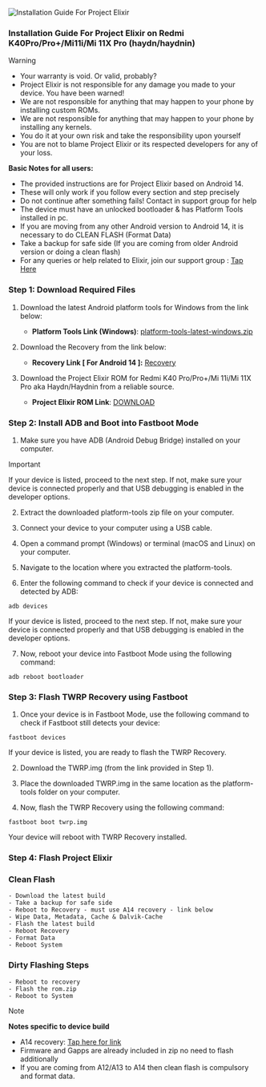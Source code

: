 ![Installation Guide For Project Elixir](https://i.imgur.com/42LxtAl.png)

### Installation Guide For Project Elixir on Redmi K40Pro/Pro+/Mi11i/Mi 11X Pro (haydn/haydnin)

> [!Warning]
> * Your warranty is void. Or valid, probably?
> * Project Elixir is not responsible for any damage you made to your device. You have been warned!
> * We are not responsible for anything that may happen to your phone by installing custom ROMs.
> * We are not responsible for anything that may happen to your phone by installing any kernels.
> * You do it at your own risk and take the responsibility upon yourself
> * You are not to blame Project Elixir or its respected developers for any of your loss.
>
> **Basic Notes for all users:**  
> * The provided instructions are for Project Elixir based on Android 14.
> * These will only work if you follow every section and step precisely
> * Do not continue after something fails! Contact in support group for help
> * The device must have an unlocked bootloader & has Platform Tools installed in pc.
> * If you are moving from any other Android version to Android 14, it is necessary to do CLEAN FLASH (Format Data)
> * Take a backup for safe side (If you are coming from older Android version or doing a clean flash)
> * For any queries or help related to Elixir, join our support group : [Tap Here](https://telegram.me/Elixir_Discussion)  

### Step 1: Download Required Files
1. Download the latest Android platform tools for Windows from the link below:
   - **Platform Tools Link (Windows)**: [platform-tools-latest-windows.zip](https://dl.google.com/android/repository/platform-tools-latest-windows.zip)

2. Download the Recovery from the link below:
   - **Recovery Link [ For Android 14 ]:** [Recovery](https://www.pling.com/p/1824941/)

3. Download the Project Elixir ROM for Redmi K40 Pro/Pro+/Mi 11i/Mi 11X Pro aka Haydn/Haydnin from a reliable source.
   - **Project Elixir ROM Link**: [DOWNLOAD](https://projectelixiros.com/device/haydn)

### Step 2: Install ADB and Boot into Fastboot Mode
1. Make sure you have ADB (Android Debug Bridge) installed on your computer. 

> [!Important]
> If your device is listed, proceed to the next step. If not, make sure your device is connected properly and that USB debugging is enabled in the developer options.

2. Extract the downloaded platform-tools zip file on your computer.

3. Connect your device to your computer using a USB cable.

4. Open a command prompt (Windows) or terminal (macOS and Linux) on your computer.

5. Navigate to the location where you extracted the platform-tools.

6. Enter the following command to check if your device is connected and detected by ADB:

```
adb devices
```

If your device is listed, proceed to the next step. If not, make sure your device is connected properly and that USB debugging is enabled in the developer options.

7. Now, reboot your device into Fastboot Mode using the following command:

```
adb reboot bootloader
```

### Step 3: Flash TWRP Recovery using Fastboot
1. Once your device is in Fastboot Mode, use the following command to check if Fastboot still detects your device:

```
fastboot devices
```

If your device is listed, you are ready to flash the TWRP Recovery.

2. Download the TWRP.img (from the link provided in Step 1).

3. Place the downloaded TWRP.img in the same location as the platform-tools folder on your computer.

4. Now, flash the TWRP Recovery using the following command:

```
fastboot boot twrp.img
```

Your device will reboot with TWRP Recovery installed.

### Step 4: Flash Project Elixir 

### Clean Flash
```
- Download the latest build
- Take a backup for safe side
- Reboot to Recovery - must use A14 recovery - link below
- Wipe Data, Metadata, Cache & Dalvik-Cache
- Flash the latest build
- Reboot Recovery
- Format Data
- Reboot System
```

### Dirty Flashing Steps

```
- Reboot to recovery
- Flash the rom.zip
- Reboot to System
```

> [!Note] 
> **Notes specific to device build**
> * A14 recovery: [Tap here for link](https://www.pling.com/p/1824941/)
> * Firmware and Gapps are already included in zip no need to flash additionally
> * If you are coming from A12/A13 to A14 then clean flash is compulsory and format data.
